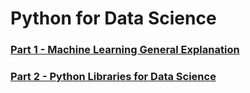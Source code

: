 # Python for Data Science

### [Part 1 - Machine Learning General Explanation](python-ml-general-exp.md)

### [Part 2 - Python Libraries for Data Science](python-libraries.md)